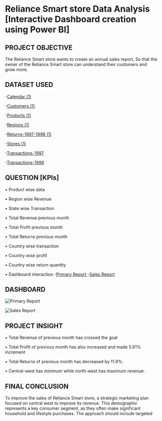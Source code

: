 # Reliance Smart store Data Analysis [Interactive Dashboard creation using Power BI]
## PROJECT OBJECTIVE
The Reliance Smart store wants to create an annual sales report, So that the owner of the Reliance Smart store can understand their customers and grow more.
## DATASET USED 
-<a href = "https://github.com/RichaGitHub1009/Data-Analysis-Dashboard/blob/main/Calendar%20(1).csv">Calendar (1) </a> 

  -<a href = "https://github.com/RichaGitHub1009/Data-Analysis-Dashboard/blob/main/Customers%20(1).csv">Customers (1) </a>
  
  -<a href = "https://github.com/RichaGitHub1009/Data-Analysis-Dashboard/blob/main/Products%20(1).csv">Products (1) </a>
  
  -<a href = "https://github.com/RichaGitHub1009/Data-Analysis-Dashboard/blob/main/Regions%20(1).csv">Regions (1) </a>
  
  -<a href = "https://github.com/RichaGitHub1009/Data-Analysis-Dashboard/blob/main/Returns-1997-1998%20(1).csv">Returns-1997-1998 (1) </a>
  
  -<a href = "https://github.com/RichaGitHub1009/Data-Analysis-Dashboard/blob/main/Stores%20(1).csv">Stores (1) </a>
  
  -<a href = "https://github.com/RichaGitHub1009/Data-Analysis-Dashboard/blob/main/Transactions-1997.csv">Transactions-1997 </a>
  
  -<a href = "https://github.com/RichaGitHub1009/Data-Analysis-Dashboard/blob/main/Transactions-1998.csv">Transactions-1998 </a>
  
## QUESTION [KPIs]
•	Product wise data

•	Region wise Revenue

•	State wise Transaction

•	Total Revenue previous month

•	Total Profit previous month

•	Total Returns previous month

•	Country wise transaction

•	Country wise profit

•	Country wise return quantity

•	Dashboard interaction -<a href = "https://github.com/RichaGitHub1009/Data-Analysis-Dashboard/blob/main/Primary%20Report">Primary Report </a>
 -<a href = "https://github.com/RichaGitHub1009/Data-Analysis-Dashboard/blob/main/Sales%20Report">Sales Report </a>

## DASHBOARD
![Primary Report](https://github.com/user-attachments/assets/7c046077-b72f-4518-97a5-f8b30ec95ae3)

![Sales Report](https://github.com/user-attachments/assets/5ad7b820-ac3b-4b1d-b313-5bb182aefa8e)

## PROJECT INSIGHT
•	Total Revenue of previous month has crossed the goal 

•	Total Profit of previous month has also increased and made 5.61% increment

•	Total Returns of previous month has decreased by 11.9%.

•	Central-west has minimum while north-west has maximum revenue.
## FINAL CONCLUSION
To improve the sales of Reliance Smart store, a strategic marketing plan focused on central west to improve its revenue. This demographic represents a key consumer segment, as they often make significant household and lifestyle purchases. The approach should  include targeted 
